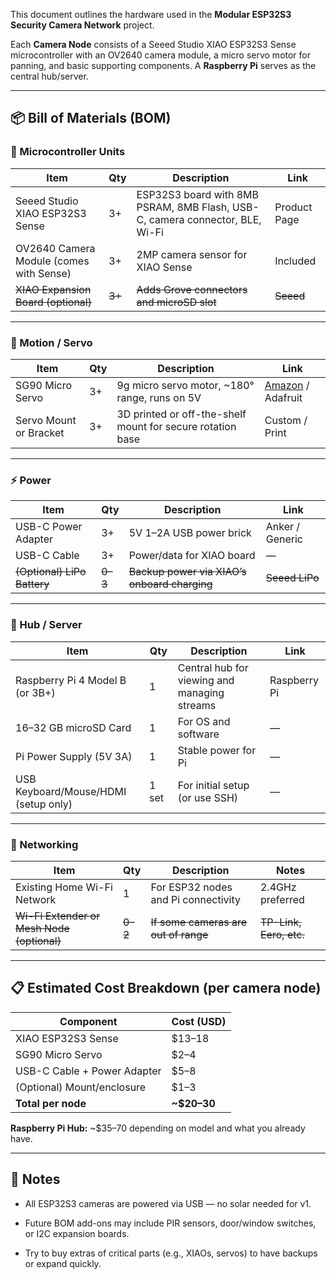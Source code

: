This document outlines the hardware used in the **Modular ESP32S3 Security Camera Network** project.

Each **Camera Node** consists of a Seeed Studio XIAO ESP32S3 Sense microcontroller with an OV2640 camera module, a micro servo motor for panning, and basic supporting components. A **Raspberry Pi** serves as the central hub/server.

---

## 📦 Bill of Materials (BOM)

### 🧠 Microcontroller Units

| Item                                    | Qty | Description                                                                  | Link         |
| --------------------------------------- | --- | ---------------------------------------------------------------------------- | ------------ |
| Seeed Studio XIAO ESP32S3 Sense         | 3+  | ESP32S3 board with 8MB PSRAM, 8MB Flash, USB-C, camera connector, BLE, Wi-Fi | Product Page |
| OV2640 Camera Module (comes with Sense) | 3+  | 2MP camera sensor for XIAO Sense                                             | Included     |
| ~~XIAO Expansion Board (optional)~~         | ~~3+~~  | ~~Adds Grove connectors and microSD slot~~                                       | ~~Seeed~~        |

---

### 🔧 Motion / Servo

|Item|Qty|Description|Link|
|---|---|---|---|
|SG90 Micro Servo|3+|9g micro servo motor, ~180° range, runs on 5V|[Amazon](https://www.amazon.com/s?k=sg90+servo) / Adafruit|
|Servo Mount or Bracket|3+|3D printed or off-the-shelf mount for secure rotation base|Custom / Print|

---

### ⚡ Power

| Item                    | Qty | Description                              | Link            |
| ----------------------- | --- | ---------------------------------------- | --------------- |
| USB-C Power Adapter     | 3+  | 5V 1–2A USB power brick                  | Anker / Generic |
| USB-C Cable             | 3+  | Power/data for XIAO board                | —               |
| ~~(Optional) LiPo Battery~~ | ~~0–3~~ | ~~Backup power via XIAO’s onboard charging~~ | ~~Seeed LiPo~~      |

---

### 🧠 Hub / Server

|Item|Qty|Description|Link|
|---|---|---|---|
|Raspberry Pi 4 Model B (or 3B+)|1|Central hub for viewing and managing streams|Raspberry Pi|
|16–32 GB microSD Card|1|For OS and software|—|
|Pi Power Supply (5V 3A)|1|Stable power for Pi|—|
|USB Keyboard/Mouse/HDMI (setup only)|1 set|For initial setup (or use SSH)|—|

---

### 📡 Networking

| Item                                   | Qty | Description                         | Notes               |
| -------------------------------------- | --- | ----------------------------------- | ------------------- |
| Existing Home Wi-Fi Network            | 1   | For ESP32 nodes and Pi connectivity | 2.4GHz preferred    |
| ~~Wi-Fi Extender or Mesh Node (optional)~~ | ~~0–2~~ | ~~If some cameras are out of range~~    | ~~TP-Link, Eero, etc.~~ |

---



## 📋 Estimated Cost Breakdown (per camera node)

|Component|Cost (USD)|
|---|---|
|XIAO ESP32S3 Sense|$13–18|
|SG90 Micro Servo|$2–4|
|USB-C Cable + Power Adapter|$5–8|
|(Optional) Mount/enclosure|$1–3|
|**Total per node**|**~$20–30**|

**Raspberry Pi Hub:** ~$35–70 depending on model and what you already have.

---

## 📝 Notes

- All ESP32S3 cameras are powered via USB — no solar needed for v1.
    
- Future BOM add-ons may include PIR sensors, door/window switches, or I2C expansion boards.
    
- Try to buy extras of critical parts (e.g., XIAOs, servos) to have backups or expand quickly.